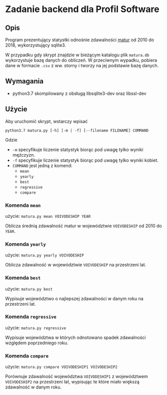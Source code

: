 # Zadanie backend dla Profil Software
## Opis
Program prezentujący statystki odnośnie zdawalności [matur](https://dane.gov.pl/dataset/1567/resource/17363) od 2010 do 2018, wykorzystujący sqlite3.

W przypadku gdy skrypt znajdzie w bieżącym katalogu plik `matura.db` wykorzystuje bazę danych do obliczeń. W przeciwnym wypadku, pobiera dane w formacie `.csv` z ww. storny i tworzy na jej podstawie bazę danych.
## Wymagania
- python3.7 skompilowany z obsługą libsqlite3-dev oraz libssl-dev
## Użycie
Aby uruchomić skrypt, wstarczy wpisać
```
python3.7 matura.py [-h] [-m | -f] [--filename FILENAME] COMMAND
```
Gdzie
- `-m` specyfikuje liczenie statystyk biorąc pod uwagę tylko wyniki mężczyzn.
- `-f` specyfikuje liczenie statystyk biorąc pod uwagę tylko wyniki kobiet.
- `COMMAND` jest jedną z komend:
  - `mean`
  - `yearly`
  - `best`
  - `regressive`
  - `compare`
### Komenda `mean`
użycie: `matura.py mean VOIVODESHIP YEAR`

Oblicza średnią zdawalność matur w województwie `VOIVODESHIP` od 2010 do `YEAR`.
### Komenda `yearly`
użycie: `matura.py yearly VOIVODESHIP`

Oblicza zdawalność w województwie `VOIVODESHIP` na przestrzeni lat.
### Komenda `best`
użycie: `matura.py best`

Wypisuje województwo o najlepszej zdawalności w danym roku na przestrzeni lat.
### Komenda `regressive`
użycie: `matura.py regressive`

Wypisuje województwa w których odnotowano spadek zdawalności względem poprzedniego roku.

### Komenda `compare`
użycie: `matura.py compare VOIVODESHIP1 VOIVODESHIP2`

Porównuje zdawalność województwa `VOIVODESHIP1` z województwem `VOIVODESHIP2` na przestrzeni lat, wypisując te które miało większą zdawalność w danym roku.
